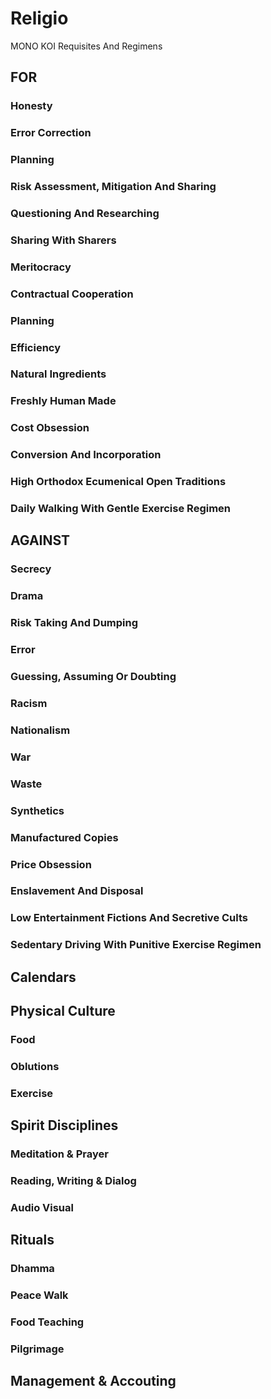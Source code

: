 # Religio
MONO KOI Requisites And Regimens

## FOR

### Honesty
### Error Correction
### Planning
### Risk Assessment, Mitigation And Sharing
### Questioning And Researching
### Sharing With Sharers
### Meritocracy
### Contractual Cooperation
### Planning
### Efficiency
### Natural Ingredients
### Freshly Human Made
### Cost Obsession
### Conversion And Incorporation
### High Orthodox Ecumenical Open Traditions
### Daily Walking With Gentle Exercise Regimen 

## AGAINST

### Secrecy
### Drama
### Risk Taking And Dumping
### Error
### Guessing, Assuming Or Doubting
### Racism
### Nationalism
### War
### Waste
### Synthetics
### Manufactured Copies
### Price Obsession
### Enslavement And Disposal
### Low Entertainment Fictions And Secretive Cults
### Sedentary Driving With Punitive Exercise Regimen

## Calendars

## Physical Culture

### Food

### Oblutions

### Exercise

## Spirit Disciplines

### Meditation & Prayer

### Reading, Writing & Dialog

### Audio Visual 

## Rituals

### Dhamma

### Peace Walk

### Food Teaching

### Pilgrimage

## Management & Accouting
